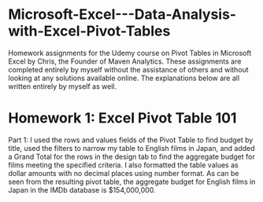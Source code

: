 # Microsoft-Excel---Data-Analysis-with-Excel-Pivot-Tables
Homework assignments for the Udemy course on Pivot Tables in Microsoft Excel by Chris, the Founder of Maven Analytics. These assignments are completed entirely by myself without the assistance of others and without looking at any solutions available online. The explanations below are all written entirely by myself as well.

# Homework 1: Excel Pivot Table 101
Part 1: I used the rows and values fields of the Pivot Table to find budget by title, used the filters to narrow my table to English films in Japan, and added a Grand Total for the rows in the design tab to find the aggregate budget for films meeting the specified criteria. I also formatted the table values as dollar amounts with no decimal places using number format. As can be seen from the resulting pivot table, the aggregate budget for English films in Japan in the IMDb database is $154,000,000.
